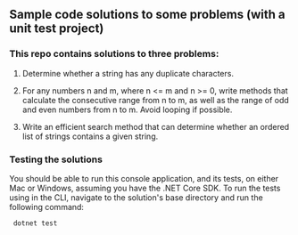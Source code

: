 ﻿## Sample code solutions to some problems (with a unit test project)
  
### This repo contains solutions to three problems:

1. Determine whether a string has any duplicate characters.

2. For any numbers n and m, where n <= m and n >= 0, write methods that calculate the consecutive range from n to m, as well as the range of odd and even numbers from n to m. Avoid looping if possible.

3. Write an efficient search method that can determine whether an ordered list of strings contains a given string.

### Testing the solutions

You should be able to run this console application, and its tests, on either Mac or Windows, assuming you have the .NET Core SDK. To run the tests using in the CLI, navigate to the solution's base directory and run the following command:

``` dotnet test```